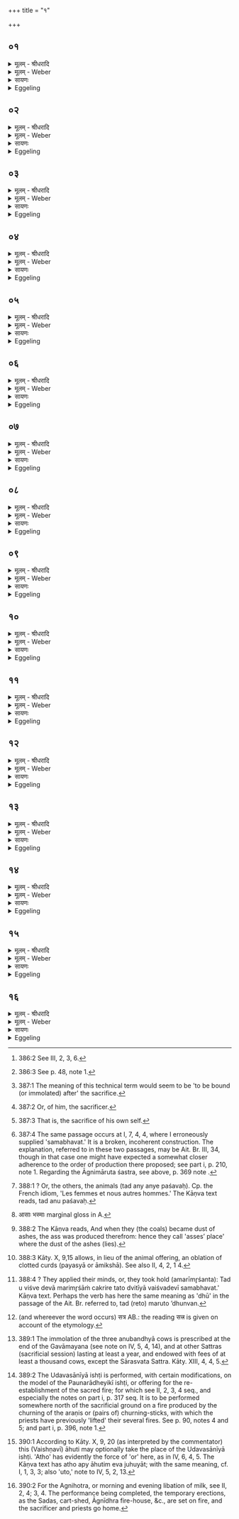 +++
title = "१"

+++


## ०१
<details><summary>मूलम् - श्रीधरादि</summary>

आदित्ये᳘न चरु᳘णोदयनी᳘येन प्र᳘चरति॥  
तद्य᳘दादित्य᳘श्चरुर्भ᳘वति य᳘दे᳘वैनामदो᳘ देवा ऽअ᳘ब्रुवंस्त᳘वैव᳘ प्रायणी᳘यस्त᳘वोदयनी᳘य ऽइ᳘ति त᳘मे᳘वास्या ऽएत᳘दुभय᳘त्र भागं᳘ करोति॥
</details>

<details><summary>मूलम् - Weber</summary>

आदित्ये᳘न चरु᳘णोदयनी᳘येन प्र᳘चरति॥  
तद्य᳘दादित्य᳘श्चरुर्भ᳘वति य᳘देॗवैनामदो᳘ देवा अ᳘ब्रुवंस्त᳘वैव᳘ प्रायणी᳘यस्त᳘वोदयनी᳘य इ᳘ति त᳘मेॗवास्या एत᳘दुभय᳘त्र भागं᳘ करोति॥
</details>

<details><summary>सायणः</summary>

…
</details>

<details><summary>Eggeling</summary>

1. He proceeds with the rice-pap to Aditi, as the concluding oblation. The reason why there is a rice-pap for Aditi is this. Because, on that former occasion [^egg_897], the gods said to her, 'Thine forsooth shall be the opening, and thine the concluding oblation,' therefore he prepares that share for her at both ends (of the Soma-sacrifice).

[^egg_897]: 386:2 See III, 2, 3, 6.
</details>

## ०२
<details><summary>मूलम् - श्रीधरादि</summary>

स य᳘दमु᳘त्र रा᳘जानं क्रेष्य᳘न्नुपप्रैष्यन्य᳘जते॥  
त᳘स्मात्त᳘त्प्रायणी᳘यं नामा᳘थ यद᳘त्रावभृथा᳘दुदे᳘त्य य᳘जते त᳘स्मादेत᳘दुदयनी᳘यं ना᳘म तद्वा᳘ ऽएत᳘त्समान᳘मेव᳘ हविर᳘दित्या ऽएव᳘ प्रायणी᳘यम᳘दित्या ऽउदयनी᳘यमिय᳘ᳫँ᳘[[!!]] ह्येवा᳘दितिः॥
</details>

<details><summary>मूलम् - Weber</summary>

स य᳘दमु᳘त्र रा᳘जानं क्रेष्य᳘न्नुपप्रैष्यन्य᳘जते॥  
त᳘स्मात्त᳘त्प्रायणी᳘यं नामा᳘थ यद᳘त्रावभृथा᳘दुदे᳘त्य य᳘जते त᳘स्मादेत᳘दुदयनी᳘यं ना᳘म तद्वा᳘ एत᳘त्समान᳘मेव᳘ हविर᳘दित्या एव᳘ प्रायणी᳘यम᳘दित्या उदयनी᳘यमिॗयᳫं ह्येवा᳘दितिः॥
</details>

<details><summary>सायणः</summary>

…
</details>

<details><summary>Eggeling</summary>

2. And because, on that occasion, he offers when about to go forth (upa-pra-i) to buy the king (Soma), therefore that (opening oblation) is called Prāyaṇīya. And because he now offers after coming out (ud-ā-i) from the expiatory bath, therefore this (concluding oblation) is called Udayaṇīya [^egg_898]. For this indeed is one and the same oblation: to Aditi belongs the opening, to Aditi the concluding (oblation); for Aditi is this (earth).

[^egg_898]: 386:3 See p. 48, note 1.
</details>

## ०३
<details><summary>मूलम् - श्रीधरादि</summary>

स वै᳘ प᳘थ्यामेवा᳘ग्रे स्वस्तिं᳘ यजति॥  
त᳘द्देवा ऽअ᳘प्रज्ञायमाने व्वा᳘चैव प्र᳘त्यपद्यन्त व्वाचा हि᳘ मुग्धं प्रज्ञायते ऽथा᳘त्र प्र᳘ज्ञाते यथापूर्व्वं᳘ करोति᳘॥
</details>

<details><summary>मूलम् - Weber</summary>

स वै᳘ पॗथ्यामेवा᳘ग्रे स्वस्तिं᳘ यजति॥  
त᳘द्देवा अ᳘प्रज्ञायमाने वाॗचैव प्र᳘त्यपद्यन्त वाचा हि᳘ मुग्धम् प्रज्ञायते ऽथा᳘त्र प्र᳘ज्ञाते यथापूर्वं᳘ करोति॥
</details>

<details><summary>सायणः</summary>

…
</details>

<details><summary>Eggeling</summary>

3. To Pathyā Svasti he offers first (at the opening sacrifice): then the gods, through speech, saw their way in what was unknown to them, for by speech the confused becomes known. But now that it is known, he performs in the proper order.
</details>

## ०४
<details><summary>मूलम् - श्रीधरादि</summary>

सो ऽग्नि᳘मेव᳘ प्रथमं᳘ यजति॥  
(त्य᳘) अ᳘थ सो᳘मम᳘थ सविता᳘रम᳘थ प᳘थ्याᳫँ᳭ स्वस्तिमथा᳘दितिं व्वाग्वै᳘ प᳘थ्या स्वस्ति᳘रियम᳘दितिरस्या᳘मेव त᳘द्देवा व्वा᳘चं प्र᳘त्यष्ठापय᳘न्त्सेयं व्वा᳘गस्यां प्र᳘तिष्ठिता व्वदति॥
</details>

<details><summary>मूलम् - Weber</summary>

सो ऽग्नि᳘मेव᳘ प्रथमं᳘ यजति॥  
अ᳘थ सो᳘मम᳘थ सविता᳘रम᳘थ पॗथ्याᳫं स्वस्तिमथा᳘दितिं वाग्वै᳘ पॗथ्या स्वस्ति᳘रियम᳘दितिरस्या᳘मेव त᳘द्देवा वा᳘चम् प्र᳘त्यष्ठापयॗन्त्सेयं वा᳘गस्याम् प्र᳘तिष्ठिता वदति॥
</details>

<details><summary>सायणः</summary>

…
</details>

<details><summary>Eggeling</summary>

4. To Agni he offers first, then to Soma, then to Savitr̥, then to Pathyā Svasti, then to Aditi, Now Pathyā Svasti (the wishing of a 'happy journey')

is speech, and Aditi is this (earth): on her the gods thereby established speech, and thus established thereon speech speaks here.
</details>

## ०५
<details><summary>मूलम् - श्रीधरादि</summary>

(त्य᳘) अ᳘थ मैत्रावरुणीं᳘ व्वशा᳘मनुब᳘न्ध्यामा᳘लभते॥  
स᳘ ऽए᳘षो ऽन्य᳘ एव᳘ यज्ञ᳘स्तायते पशुबन्ध᳘ ऽएव᳘ समिष्टयजू᳘ᳫं᳘षि᳘ ह्येवा᳘न्तो यज्ञ᳘स्य॥
</details>

<details><summary>मूलम् - Weber</summary>

अ᳘थ मैत्रावरुणीं᳘ वशा᳘मनूब᳘न्ध्यामा᳘लभते॥  
स᳘ एॗषो ऽन्य᳘ एव᳘ यज्ञ᳘स्तायते पशुबन्ध᳘ एव᳘ समिष्टयजूं᳘षिॗ ह्येवा᳘न्तो यज्ञ᳘स्य॥
</details>

<details><summary>सायणः</summary>

…
</details>

<details><summary>Eggeling</summary>

5. Thereupon he slaughters a barren anūbandhyā [^egg_899] cow for Mitra and Varuṇa. And this indeed is performed as a different sacrifice, and that an animal offering; for the Samishṭayajus form the end of the sacrifice.

[^egg_899]: 387:1 The meaning of this technical term would seem to be 'to be bound (or immolated) after' the sacrifice.
</details>

## ०६
<details><summary>मूलम् - श्रीधरादि</summary>

तद्य᳘न्मैत्रावरुणी᳘ व्वशा भ᳘वति॥  
यद्वा᳘ ऽईजान᳘स्य᳘ स्विष्टं भ᳘वति मि᳘त्रो ऽस्य त᳘द्गृह्णाति य᳘द्वस्य दु᳘रिष्टं भ᳘वति व्व᳘रुणो ऽस्य त᳘द्गृह्णाति॥
</details>

<details><summary>मूलम् - Weber</summary>

तद्य᳘न्मैत्रावरुणी᳘ वशा भ᳘वति॥  
यद्वा᳘ ईजान᳘स्यॗ स्विष्टम् भ᳘वति मिॗत्रो ऽस्य त᳘द्गृह्णाति य᳘द्वस्य दु᳘रिष्टम् भ᳘वति व᳘रुणो ऽस्य त᳘द्गृह्णाति॥
</details>

<details><summary>सायणः</summary>

…
</details>

<details><summary>Eggeling</summary>

6. The reason why there is a barren cow for Mitra and Varuṇa is this. Whatever part of his (sacrifice) [^egg_900] who has offered is well-offered that part of his Mitra takes, and whatever is ill-offered that Varuṇa takes.

[^egg_900]: 387:2 Or, of him, the sacrificer.
</details>

## ०७
<details><summary>मूलम् - श्रीधरादि</summary>

त᳘दाहुः᳘॥  
क्वेजा᳘नो ऽभूदि᳘ति तद्य᳘दे᳘वास्या᳘त्र मित्रः᳘[[!!]] स्विष्टं गृह्णा᳘ति त᳘दे᳘वास्मा ऽएत᳘या प्रीतः᳘ प्रत्य᳘वसृजति य᳘दु चास्य व्व᳘रुणो दु᳘रिष्टं गृह्णा᳘ति त᳘च्चै᳘वास्मा ऽएत᳘या प्री᳘तः स्विष्टं करो᳘ति त᳘दु चास्मै प्रत्य᳘वसृजति᳘ सो ऽस्यैष स्व᳘ ऽएव᳘ यज्ञो᳘ भवति स्व᳘ᳫं᳘ सुकृतम्[[!!]]॥
</details>

<details><summary>मूलम् - Weber</summary>

त᳘दाहुः᳟᳟॥  
क्वे जाॗनो ऽभूदि᳘ति तद्य᳘देॗवास्या᳘त्र मिॗत्रः स्विष्टं गृह्णा᳘ति त᳘देॗवास्मा एत᳘या प्रीतः᳘ प्रत्य᳘वसृजति य᳘दु चास्य व᳘रुणो दु᳘रिष्टं गृह्णा᳘ति त᳘च्चैॗवास्मा एत᳘या प्रीॗतः स्विष्टं करो᳘ति त᳘दु चास्मै प्रत्य᳘वसृजतिॗ सो ऽस्यैष स्व᳘ एव᳘ यज्ञो᳘ भवति स्व᳘ᳫं᳘ सुकृत᳘म्॥
</details>

<details><summary>सायणः</summary>

…
</details>

<details><summary>Eggeling</summary>

7. Then they say, 'What has become of the sacrificer?'--whatever well-offered part of his (sacrifice) Mitra here takes, that he now again surrenders to him, being pleased with this (cow); and whatever ill-offered part of his Varuṇa takes, that indeed he makes well-offered for him, being pleased with this (cow), and surrenders it again to him. This forsooth is his own sacrifice [^egg_901], his own merit.

[^egg_901]: 387:3 That is, the sacrifice of his own self.
</details>

## ०८
<details><summary>मूलम् - श्रीधरादि</summary>

(न्त) तद्य᳘न्मैत्रावरुणी᳘ व्वशा भ᳘वति॥  
य᳘त्र वै᳘ देवा रे᳘तः सिक्तं प्रा᳘जनयंस्त᳘दाग्निमारुतमि᳘त्युक्थं᳘ त᳘स्मिंस्तद्व्या᳘ख्यायते य᳘था त᳘द्देवा रे᳘तः सिक्तं प्रा᳘जनयंस्ततो᳘ ऽङ्गाराः स᳘मभवन्न᳘ङ्गारेभ्यो᳘ ऽङ्गिरसस्तद᳘न्वन्ये᳘ पशवः[[!!]]॥
</details>

<details><summary>मूलम् - Weber</summary>

तद्य᳘न्मैत्रावरुणी᳘ वशा भ᳘वति॥  
य᳘त्र वै᳘ देवा रे᳘तः सिक्तम् प्रा᳘जनयंस्त᳘दाग्निमारुतमि᳘त्युक्थं त᳘स्मिंस्तद्व्या᳘ख्यायते य᳘था त᳘द्देवा रे᳘तः प्रा᳘जनयंस्ततो᳘ ऽङ्गाराः स᳘मभवन्न᳘ङ्गारेभ्यो᳘ ऽङ्गिरसस्तद᳘न्वन्ये᳘ पश᳘वः॥
</details>

<details><summary>सायणः</summary>

…
</details>

<details><summary>Eggeling</summary>

8. And again, why there is a barren cow for Mitra and Varuṇa. Now, when the gods caused the cast seed to spring,--there is that śastra called Āgnimāruta [^egg_902]: in connection therewith it is explained how

[^egg_902]: 387:4 The same passage occurs at I, 7, 4, 4, where I erroneously supplied 'samabhavat.' It is a broken, incoherent construction. The explanation, referred to in these two passages, may be Ait. Br. III, 34, though in that case one might have expected a somewhat closer adherence to the order of production there proposed;  see part i, p. 210, note 1. Regarding the Āgnimāruta śastra, see above, p. 369 note .

the gods caused that seed to spring. From it the coals (aṅgāra) sprung, and from the coals the Aṅgiras; and after that the other animals [^egg_903].

[^egg_903]: 388:1 ? Or, the others, the animals (tad any anye paśavaḥ). Cp. the French idiom, 'Les femmes et nous autres hommes.' The Kāṇva text reads, tad anu paśavaḥ.
</details>

## ०९
<details><summary>मूलम् - श्रीधरादि</summary>

(वो᳘ ऽथ) अ᳘थ यदा᳘साः पाᳫं᳭स᳘वः पर्य᳘शिष्यन्त॥  
त᳘तो गर्दभः स᳘मभवत्त᳘स्माद्य᳘त्र पाᳫं᳭सुलं भ᳘वति गर्दभस्था᳘नमिव बते᳘त्याहुर᳘थ यदा न क᳘श्चन र᳘सः पर्य᳘शिष्यत त᳘त ऽएषा᳘ मैत्रावरुणी᳘ व्वशा स᳘मभवत्त᳘स्मादेषा न प्र᳘जायते र᳘साद्धि रे᳘तः सम्भ᳘व᳘ति रे᳘तसः पश᳘वस्तद्य᳘दन्ततः᳘ सम᳘भवत्त᳘स्माद᳘न्तं यज्ञस्या᳘नुवर्तते त᳘स्माद्वा᳘ ऽएषा᳘ ऽत्र मैत्रावरुणी᳘ व्वशा᳘ ऽवकॢप्ततमा भ᳘वति य᳘दि व्वशां न᳘ व्विन्देद᳘प्युक्षवश᳘ एव᳘ स्यात्॥
</details>

<details><summary>मूलम् - Weber</summary>

अ᳘थ यदा᳘साः [^wbr_1] पांस᳘वः पर्य᳘शिष्यन्त॥  
त᳘तो गर्दभः स᳘मभवत्त᳘स्माद्य᳘त्र पांसुलम् भ᳘वति गर्दभस्था᳘नमिव बते᳘त्याहुर᳘थ यदा न क᳘श्चन र᳘सः पर्य᳘शिष्यत त᳘त एषा᳘ मैत्रावरुणी᳘ वशा स᳘मभवत्त᳘स्मादेषा न प्र᳘जायते र᳘साद्धि रे᳘तः सम्भ᳘वति रे᳘तसः पश᳘वस्तद्य᳘दन्ततः᳘ सम᳘भवत्त᳘स्माद᳘न्तं यज्ञस्या᳘नुवर्तते त᳘स्माद्वा᳘ एषा᳘त्र मैत्रावरुणी᳘ वशा᳘वकॢप्ततमा भवति य᳘दि वशां न᳘ विन्देद᳘प्युक्षवश᳘ एव᳘ स्यात्॥  

[^wbr_1]: आसाः भस्माः marginal gloss in A.
</details>

<details><summary>सायणः</summary>

…
</details>

<details><summary>Eggeling</summary>

9. Then the dust of the ashes which remained: therefrom the ass was produced,--hence when it is dusty anywhere, people say, 'A very place for asses, forsooth [^egg_904]!' And when no sap whatever remained,--thence was produced that barren cow belonging to Mitra and Varuṇa; wherefore that (cow) does not bring forth, for from sap seed is produced, and from seed cattle. And because she was produced at the end, therefore she comes after the end of the sacrifice. Hence also a barren cow for Mitra and Varuṇa is the most proper here: if he cannot obtain a barren cow, it may also be a bullock [^egg_905].

[^egg_904]: 388:2 The Kāṇva reads, And when they (the coals) became dust of ashes, the ass was produced therefrom: hence they call 'asses’ place' where the dust of the ashes (lies).

[^egg_905]: 388:3 Kāty. X, 9,15 allows, in lieu of the animal offering, an oblation of clotted curds (payasyā or āmikshā). See also II, 4, 2, 1 4.
</details>

## १०
<details><summary>मूलम् - श्रीधरादि</summary>

(द) अथे᳘तरं व्वि᳘श्वे देवा᳘ ऽअमरीमृश्यन्त॥  
त᳘तो व्वैश्वदेवी स᳘मभवद᳘थ बार्हस्पत्या सो ऽन्तो᳘ ऽन्तो हि बृ᳘हस्प᳘तिः॥
</details>

<details><summary>मूलम् - Weber</summary>

अथे᳘तरं वि᳘श्वे देवा᳘ अमरीमृत्स्यन्त॥  
त᳘तो वैश्वदेवी स᳘मभवद᳘थ बार्हस्पत्या सो ऽन्तो᳘ ऽन्तो हि बृ᳘हस्प᳘तिः॥
</details>

<details><summary>सायणः</summary>

…
</details>

<details><summary>Eggeling</summary>

10. Then the Viśve Devāḥ applied themselves [^egg_906] a second time: thence the Vaiśvadevī (cow) was produced; then the Bārhaspatyā: that is the end, for Br̥haspati is the end.

[^egg_906]: 388:4 ? They applied their minds, or, they took hold (amarīmr̥śanta): Tad u viśve devā marimr̥śāṁ cakrire tato dvitīyā vaiśvadevī samabhavat.' Kāṇva text. Perhaps the verb has here the same meaning as 'dhū' in the passage of the Ait. Br. referred to, tad (reto) maruto ’dhunvan.
</details>

## ११
<details><summary>मूलम् - श्रीधरादि</summary>

स यः᳘ सह᳘स्रं वा भू᳘यो वा दद्यात्[[!!]]॥  
(त्स᳘) स᳘ ऽएनाः स᳘र्व्वा आ᳘लभेत स᳘र्व्व वै त᳘स्याप्तं᳘ भवति स᳘र्व्वं जितं यः᳘ सह᳘स्रं वा भू᳘यो वा द᳘दाति स᳘र्व्वमेता᳘ ऽएव᳘मेव᳘ यथापूर्व्वं᳘ मैत्रावरुणी᳘मेवाग्रे᳘ ऽथ व्वैश्वदेवीम᳘थ बार्हस्पत्यम्[[!!]]॥
</details>

<details><summary>मूलम् - Weber</summary>

स यः᳘ सह᳘स्रं वा भू᳘यो वा दद्या᳘त्॥  
स᳘ एनाः स᳘र्वा आ᳘लभेत स᳘र्वं वै त᳘स्याप्त᳘म् भवति स᳘र्वं जितं यः᳘ सह᳘स्रं वा भूयो वा द᳘दाति स᳘र्वमेता᳘ एव᳘मेव᳘ यथापूर्व᳘म् मैत्रावरुणी᳘मेवाग्रे᳘ ऽथ वैश्वदेवीम᳘थ बार्हस्पत्य᳘म्॥
</details>

<details><summary>सायणः</summary>

…
</details>

<details><summary>Eggeling</summary>

11. And whosoever gives a thousand or more

 (cows to the priests), he will slaughter all these;--indeed, everything is obtained, everything conquered by him who gives a thousand or more. Those (three) cows are everything, (when offered) thus in the proper order: first one to Mitra and Varuṇa, then one to the All-gods, then one to Br̥haspati.
</details>

## १२
<details><summary>मूलम् - श्रीधरादि</summary>

(म᳘) अ᳘थो ये᳘ दीर्घसत्रमा᳘सीरन्॥  
(न्त्सं) संव्वत्सरं᳘ वा भू᳘यो वा त᳘ ऽएनाः स᳘र्व्वा आ᳘लभेरन्त्स᳘र्व्वं वै ते᳘षामाप्तं᳘ भवति स᳘र्व्वं जितं ये दीर्घसत्रमा᳘सते संव्वत्सरं᳘ वा भू᳘यो वा सर्व्व᳘मेता᳘[[!!]] एव᳘मेव᳘ यथापूर्वम्[[!!]]॥
</details>

<details><summary>मूलम् - Weber</summary>

अ᳘थो ये᳘ दीर्घसत्त्रमा᳘सीरन् [^wbr_2] ॥  
संवत्सरं᳘ वा भू᳘यो वा त᳘ एनाः स᳘र्वा आ᳘लभेरन्त्स᳘र्वं वै ते᳘षामाप्त᳘म् भवति स᳘र्वं जितं ये दीर्घसत्त्रमा᳘सते संवत्सरं᳘ वा भू᳘यो वा स᳘र्वमेता᳘ एव᳘मेव᳘ यथापूर्व᳘म्॥  

[^wbr_2]: (and whereever the word occurs) सत्र AB.: the reading सत्त्र is given on account of the etymology.
</details>

<details><summary>सायणः</summary>

…
</details>

<details><summary>Eggeling</summary>

12. And those who perform a long sacrificial session, for a year or more, they will slaughter all these [^egg_907];--indeed everything is obtained, everything conquered by those who perform a long sacrificial session, for a year or more: those (cows) are everything, (when offered) thus in the proper order.

[^egg_907]: 389:1 The immolation of the three anubandhyā cows is prescribed at the end of the Gavāmayana (see note on IV, 5, 4, 14), and at other Sattras (sacrificial session) lasting at least a year, and endowed with fees of at least a thousand cows, except the Sārasvata Sattra. Kāty. XIII, 4, 4, 5.
</details>

## १३
<details><summary>मूलम् - श्रीधरादि</summary>

(म᳘) अ᳘थोदवसानी᳘यये᳘ष्ट्या यजते॥  
स᳘ ऽआग्नेयं प᳘ञ्चकपालं पुरोडा᳘शं नि᳘र्व्वपति त᳘स्य प᳘ञ्चपदाः पङ्क्त᳘यो याज्यानुवा᳘क्या भवन्ति यात᳘यामेव वा᳘ ऽएत᳘दीजान᳘स्य यज्ञो᳘ भवति᳘ सो ऽस्मात्प᳘राङिव भवत्यग्निर्वै स᳘र्व्वे यज्ञा᳘ अग्नौ हि स᳘र्व्वान्यज्ञां᳘स्तन्व᳘ते ये᳘ च पाकयज्ञा ये चे᳘तरे त᳘द्यज्ञ᳘मे᳘वैतत्पु᳘नरा᳘रभते त᳘था ऽस्या᳘यातयामा यज्ञो भ᳘वति त᳘थो ऽअस्मान्न प᳘राङ्भवति॥
</details>

<details><summary>मूलम् - Weber</summary>

अ᳘थोदवसानी᳘यये᳘ष्ट्या यजते॥  
स᳘ आग्नेयम् प᳘ञ्चकपालम् पुरोडा᳘शं नि᳘र्वपति त᳘स्य प᳘ञ्चपदाः पङ्क्त᳘यो याज्यानुवाॗक्या भवन्ति यात᳘यामेव वा᳘ एत᳘दीजान᳘स्य यज्ञो᳘ भवतिॗ सो ऽस्मात्प᳘राङिव भवत्यग्निर्वै स᳘र्वे यज्ञा᳘ अग्नौ हि स᳘र्वान्यज्ञा᳘ᳫं᳘स्तन्व᳘ते ये᳘ च पाकयज्ञा ये चे᳘तरे त᳘द्यज्ञ᳘मेॗवैतत्पु᳘नरा᳘रभते त᳘थास्या᳘यातयामा यज्ञो भ᳘वति त᳘थो अस्मान्न प᳘राङ् भवति॥
</details>

<details><summary>सायणः</summary>

…
</details>

<details><summary>Eggeling</summary>

13. Thereupon he performs the Udavasānīyā ishṭi (completing oblation). He prepares a cake on five potsherds for Agni. Its invitatory and offering prayers are five-footed paṅktis [^egg_908]. For at this time the sacrifice of him who has sacrificed is, as it were, exhausted in strength: it, as it were, passes away from him. Now all sacrifices are Agni, since all sacrifices are performed in him, the domestic sacrifices as well as others. He thus takes hold again of the sacrifice, and thus that sacrifice of his is

[^egg_908]: 389:2 The Udavasānīyā ishṭi is performed, with certain modifications, on the model of the Paunarādheyikī ishṭi, or offering for the re-establishment of the sacred fire; for which see II, 2, 3, 4 seq., and especially the notes on part i, p. 317 seq. It is to be performed somewhere north of the sacrificial ground on a fire produced by the churning of the araṇis or (pairs of) churning-sticks, with which the priests have previously 'lifted' their several fires. See p. 90, notes 4 and 5; and part i, p. 396, note 1.

not exhausted in strength, and does not pass away from him.
</details>

## १४
<details><summary>मूलम् - श्रीधरादि</summary>

तद्यत्प᳘ञ्चकपालः पुरोडा᳘शो भ᳘वति॥  
प᳘ञ्चपदाः पङ्क्त᳘यो याज्यानुवा᳘क्याः पा᳘ङ्क्तो वै᳘ यज्ञस्त᳘द्यज्ञ᳘मे᳘वैतत्पु᳘नरा᳘रभते त᳘था ऽस्या᳘यातयामा यज्ञो भ᳘वति त᳘थो ऽअस्मान्न प᳘राङ्भवति॥
</details>

<details><summary>मूलम् - Weber</summary>

तद्यत्प᳘ञ्चकपालः पुरोडा᳘शो भ᳘वति॥  
प᳘ञ्चपदाः पङ्क्त᳘यो याज्यानुवाॗक्याः पा᳘ङ्क्तो वै᳘ यज्ञस्त᳘द्यज्ञ᳘मेॗवैतत्पु᳘नरा᳘रभते त᳘थास्या᳘यातयामा यज्ञो भ᳘वति त᳘थो अस्मान्न प᳘राङ् भवति॥
</details>

<details><summary>सायणः</summary>

…
</details>

<details><summary>Eggeling</summary>

14. The reason why the cake is one on five potsherds, and the invitatory and offering prayers are paṅktis (verses of five feet), is that the sacrifice is fivefold. He thus takes hold again of the sacrifice, and thus that sacrifice of his is not exhausted in strength, and does not pass away from him.
</details>

## १५
<details><summary>मूलम् - श्रीधरादि</summary>

त᳘स्य हि᳘रण्यं द᳘क्षिणा॥  
(णा ऽऽग्ने) आग्नेयो वा᳘ ऽएष᳘ यज्ञो᳘ भवत्यग्ने रे᳘तो हि᳘रण्यं त᳘स्माद्धि᳘रण्यं द᳘क्षिणा ऽनड्वा᳘न्वा स हि व्व᳘हेनाग्ने᳘यो ऽग्नि᳘दग्धमिव᳘ ह्यस्य[[!!]] व्व᳘हं भ᳘वति॥
</details>

<details><summary>मूलम् - Weber</summary>

त᳘स्य हि᳘रण्यं द᳘क्षिणा॥  
आग्नेयो वा᳘ एष᳘ यज्ञो᳘ भवत्यग्ने रे᳘तो हि᳘रण्यं त᳘स्माद्धि᳘रण्यं द᳘क्षिणानड्वा᳘न्वा स हि व᳘हेनाग्नेॗयो ऽग्नि᳘दग्धमिव ह्य᳘स्य व᳘हम् भ᳘वति॥
</details>

<details><summary>सायणः</summary>

…
</details>

<details><summary>Eggeling</summary>

15. The priests’ fee for it is gold; for this is a sacrifice to Agni, and gold is Agni's seed: therefore the priests’ fee is gold. Or an ox, for such a one is of Agni's nature as regards its shoulder, since its shoulder (bearing the yoke) is as if burnt by fire.
</details>

## १६
<details><summary>मूलम् - श्रीधरादि</summary>

(त्य᳘) अ᳘थो चतुर्गृहीत᳘मेवा᳘ज्यं गृहीत्वा᳘॥  
व्वैष्ण᳘व्य ऽर्चा᳘[[!!]] जुहोत्युरु᳘ व्विष्णो वि᳘क्रमस्वोरु क्ष᳘याय नस्कृधि। घृतं᳘ घृतयोने पिब प्र᳘प्र यज्ञ᳘पतिं तिर स्वाहे᳘ति यज्ञो वै व्वि᳘ष्णुस्त᳘द्यज्ञ᳘मे᳘वैतत्पु᳘नरा᳘रभते त᳘था ऽस्या᳘यातयामा यज्ञो भ᳘वति त᳘थो ऽअस्मान्न प᳘राङ्भवति त᳘त्रो य᳘च्छक्नुयात्त᳘द्दद्या᳘न्नादक्षिण᳘ᳫं᳘ हविः᳘ स्यादि᳘ति᳘ ह्याहुर᳘थ य᳘दे᳘वै᳘षोदवसानीये᳘ष्टिः संति᳘ष्ठते᳘ ऽथ सायमाहुतिं᳘ जुहो᳘ति काल᳘ ऽएव᳘ प्रातराहुतिम्[[!!]]॥
</details>
<details><summary>मूलम् - Weber</summary>

अ᳘थो चतुर्गृहीत᳘मेवा᳘ज्यं गृहीत्वा᳟॥  
वैष्णव्य᳘र्चा᳘ जुहोत्युरु᳘ विष्णो वि᳘क्रमस्वोरु क्ष᳘याय नस्कृधि घृतं᳘ घृतयोने पिब प्र᳘-प्र यज्ञ᳘पतिं तिर स्वाहे᳘ति यज्ञो वै वि᳘ष्णुस्त᳘द्यज्ञ᳘मेॗवैतत्पु᳘नरा᳘रभते त᳘थास्या᳘यातयामा यज्ञो भ᳘वति त᳘थो अस्मान्न प᳘राङ् भवति त᳘त्रो य᳘छक्नुयात्त᳘द्दद्याॗन्नादक्षिण᳘ᳫं᳘ हविः᳘ स्यादि᳘तिॗ ह्याहुर᳘थ य᳘देॗवैॗषोदवसानीये᳘ष्टिः संति᳘ष्ठते᳘ ऽथ सायमाहुतिं᳘ जुहो᳘ति काल᳘ एव᳘ प्रातराहुति᳘म्॥
</details>

<details><summary>सायणः</summary>

…
</details>
<details><summary>Eggeling</summary>

16. Or [^egg_909], he takes ghee in five ladlings, and offers it with the verse to Vishṇu (Vāj. S. V, 38), 'Stride thou widely, O Vishṇu, make wide room for our abode! drink the ghee, thou born of ghee, and speed the lord of the sacrifice ever onwards, Hail!' For Vishṇu is the sacrifice: he thus takes hold again of the sacrifice, and thus his sacrifice is not exhausted in strength, and does not pass away from him. And let him on this occasion give as much as he can afford, for no offering, they say, should be without a Dakshiṇā. When this Udavasānīyā-ishṭi is completed, he offers the (ordinary) evening (milk) offering [^egg_910],--but the morning offering at its proper time.

[^egg_909]: 390:1 According to Kāty. X, 9, 20 (as interpreted by the commentator) this (Vaishṇavī) āhuti may optionally take the place of the Udavasānīyā ishṭi. 'Atho' has evidently the force of 'or' here, as in IV, 6, 4, 5. The Kāṇva text has atho apy āhutim eva juhuyāt; with the same meaning, cf. I, 1, 3, 3; also 'uto,' note to IV, 5, 2, 13.

[^egg_910]: 390:2 For the Agnihotra, or morning and evening libation of milk, see II, 2, 4; 3, 4. The performance being completed, the temporary  erections, as the Sadas, cart-shed, Āgnīdhra fire-house, &c., are set on fire, and the sacrificer and priests go home.
</details>

